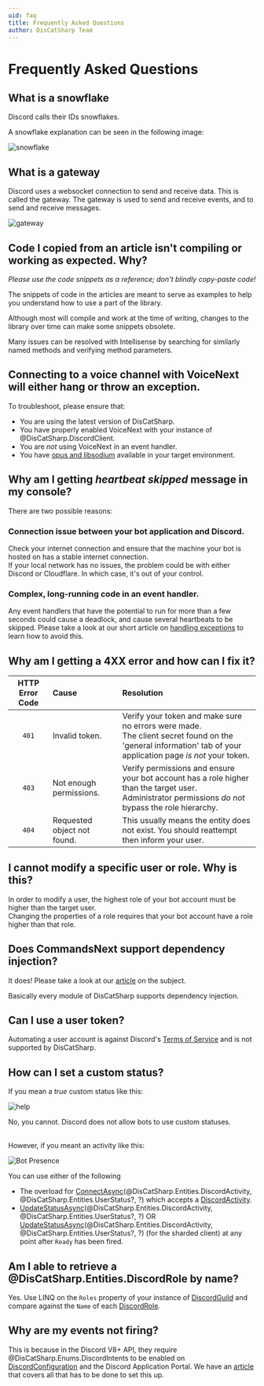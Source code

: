```yaml
---
uid: faq
title: Frequently Asked Questions
author: DisCatSharp Team
---
```


# Frequently Asked Questions

## What is a snowflake

Discord calls their IDs snowflakes.

A snowflake explanation can be seen in the following image:

![snowflake](/images/snowflake.png)

## What is a gateway

Discord uses a websocket connection to send and receive data. This is called the gateway. The gateway is used to send and receive events, and to send and receive messages.

![gateway](/images/gateway.png)

## Code I copied from an article isn't compiling or working as expected. Why?

*Please use the code snippets as a reference; don't blindly copy-paste code!*

The snippets of code in the articles are meant to serve as examples to help you understand how to use a part of the library.

Although most will compile and work at the time of writing, changes to the library over time can make some snippets obsolete.

Many issues can be resolved with Intellisense by searching for similarly named methods and verifying method parameters.

## Connecting to a voice channel with VoiceNext will either hang or throw an exception.

To troubleshoot, please ensure that:

* You are using the latest version of DisCatSharp.
* You have properly enabled VoiceNext with your instance of @DisCatSharp.DiscordClient.
* You are *not* using VoiceNext in an event handler.
* You have [opus and libsodium](xref:modules_audio_voicenext_prerequisites) available in your target environment.


## Why am I getting *heartbeat skipped* message in my console?

There are two possible reasons:

### Connection issue between your bot application and Discord.

Check your internet connection and ensure that the machine your bot is hosted on has a stable internet connection.<br/>
If your local network has no issues, the problem could be with either Discord or Cloudflare. In which case, it's out of your control.

### Complex, long-running code in an event handler.

Any event handlers that have the potential to run for more than a few seconds could cause a deadlock, and cause several heartbeats to be skipped.
Please take a look at our short article on [handling exceptions](xref:topics_events) to learn how to avoid this.

## Why am I getting a 4XX error and how can I fix it?

HTTP Error Code|Cause|Resolution
:---:|:---|:---
`401`|Invalid token.|Verify your token and make sure no errors were made.<br/>The client secret found on the 'general information' tab of your application page *is not* your token.
`403`|Not enough permissions.|Verify permissions and ensure your bot account has a role higher than the target user.<br/>Administrator permissions *do not* bypass the role hierarchy.
`404`|Requested object not found.|This usually means the entity does not exist. You should reattempt then inform your user.

## I cannot modify a specific user or role. Why is this?

In order to modify a user, the highest role of your bot account must be higher than the target user.<br/>
Changing the properties of a role requires that your bot account have a role higher than that role.

## Does CommandsNext support dependency injection?

It does! Please take a look at our [article](xref:modules_commandsnext_dependency_injection) on the subject.

Basically every module of DisCatSharp supports dependency injection.

## Can I use a user token?

Automating a user account is against Discord's [Terms of Service](https://dis.gd/terms) and is not supported by DisCatSharp.

## How can I set a custom status?

If you mean a *true* custom status like this:

![help](/images/faq_01.png)

No, you cannot. Discord does not allow bots to use custom statuses.

<br/>
However, if you meant an activity like this:

![Bot Presence](/images/faq_02.png)

You can use either of the following

* The overload for [ConnectAsync](xref:DisCatSharp.DiscordClient.ConnectAsync*)(@DisCatSharp.Entities.DiscordActivity, @DisCatSharp.Entities.UserStatus?, [](xref:System.DateTimeOffset)?) which accepts a [DiscordActivity](xref:DisCatSharp.Entities.DiscordActivity).
* [UpdateStatusAsync](xref:DisCatSharp.DiscordClient.UpdateStatusAsync*)(@DisCatSharp.Entities.DiscordActivity, @DisCatSharp.Entities.UserStatus?, [](xref:System.DateTimeOffset)?) OR [UpdateStatusAsync](xref:DisCatSharp.DiscordShardedClient.UpdateStatusAsync*)(@DisCatSharp.Entities.DiscordActivity, @DisCatSharp.Entities.UserStatus?, [](xref:System.DateTimeOffset)?) (for the sharded client) at any point after `Ready` has been fired.

## Am I able to retrieve a @DisCatSharp.Entities.DiscordRole by name?

Yes. Use LINQ on the `Roles` property of your instance of [DiscordGuild](xref:DisCatSharp.Entities.DiscordGuild) and compare against the `Name` of  each [DiscordRole](xref:DisCatSharp.Entities.DiscordRole).

## Why are my events not firing?

This is because in the Discord V8+ API, they require @DisCatSharp.Enums.DiscordIntents to be enabled on [DiscordConfiguration](xref:DisCatSharp.DiscordConfiguration) and the
Discord Application Portal. We have an [article](xref:topics_intents) that covers all that has to be done to set this up.
